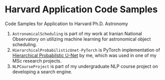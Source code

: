 # Harvard Application Code Samples
Code Samples for Application to Harvard Ph.D. Astronomy

1. `AstronomicalScheduling` is part of my work at Iranian National Observatory on utilizing machine learning for astronomical object scheduling.
1. `HierarchicalProbabilisticUnet-PyTorch` is PyTorch implementation of [Hierarchical Probabilstic U-Net](https://github.com/deepmind/deepmind-research/tree/master/hierarchical_probabilistic_unet) by me, which was used in one of my MSc research projects.
1. `NLPCourseProject` is part of my undergraduate NLP course project on developing a search engine.

